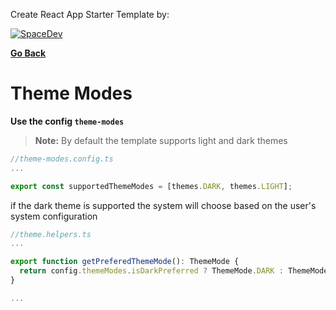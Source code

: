 Create React App Starter Template by:

[![SpaceDev](https://uploads-ssl.webflow.com/61e097dd988731696768be21/62042f55a072ef02ab1d11a2_logo%20del%20mismo%20taman%CC%83o%20que%20el%20texto.svg)](https://www.spacedev.io/)

**[Go Back](../README.md)**

# Theme Modes

**Use the config `theme-modes`**

> **Note:** By default the template supports light and dark themes

```typescript
//theme-modes.config.ts
...

export const supportedThemeModes = [themes.DARK, themes.LIGHT];
```

if the dark theme is supported the system will choose based on the user's system configuration

```typescript
//theme.helpers.ts
...

export function getPreferedThemeMode(): ThemeMode {
  return config.themeModes.isDarkPreferred ? ThemeMode.DARK : ThemeMode.LIGHT;
}

...
```
